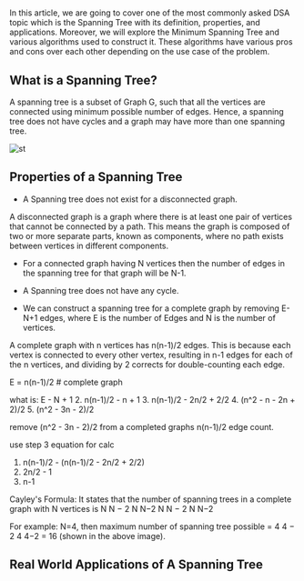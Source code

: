 # **[](https://www.geeksforgeeks.org/dsa/spanning-tree/)**

In this article, we are going to cover one of the most commonly asked DSA topic which is the Spanning Tree with its definition, properties, and applications. Moreover, we will explore the Minimum Spanning Tree and various algorithms used to construct it. These algorithms have various pros and cons over each other depending on the use case of the problem.

## What is a Spanning Tree?

A spanning tree is a subset of Graph G, such that all the vertices are connected using minimum possible number of edges. Hence, a spanning tree does not have cycles and a graph may have more than one spanning tree.

![st](https://media.geeksforgeeks.org/wp-content/uploads/20231002184939/spanningtreedrawio.png)

## Properties of a Spanning Tree

- A Spanning tree does not exist for a disconnected graph.

A disconnected graph is a graph where there is at least one pair of vertices that cannot be connected by a path. This means the graph is composed of two or more separate parts, known as components, where no path exists between vertices in different components.  

- For a connected graph having N vertices then the number of edges in the spanning tree for that graph will be N-1.

- A Spanning tree does not have any cycle.
- We can construct a spanning tree for a complete graph by removing E-N+1 edges, where E is the number of Edges and N is the number of vertices.

A complete graph with n vertices has n(n-1)/2 edges. This is because each vertex is connected to every other vertex, resulting in n-1 edges for each of the n vertices, and dividing by 2 corrects for double-counting each edge.  

E = n(n-1)/2 # complete graph

what is: E - N + 1
2. n(n-1)/2 - n + 1
3. n(n-1)/2 - 2n/2 + 2/2
4. (n^2 - n - 2n + 2)/2
5. (n^2 - 3n - 2)/2

remove (n^2 - 3n - 2)/2 from a completed graphs n(n-1)/2 edge count.

use step 3 equation for calc

1. n(n-1)/2 - (n(n-1)/2 - 2n/2 + 2/2)
2. 2n/2 - 1
3. n-1

Cayley's Formula: It states that the number of spanning trees in a complete graph with N vertices is N
N
−
2
N
N−2
N
N
−
2
N
N−2

For example: N=4, then maximum number of spanning tree possible =
4
4
−
2
4
4−2
  = 16 (shown in the above image).

## Real World Applications of A Spanning Tree
